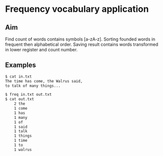 # Frequency vocabulary application

## Aim

Find count of words contains symbols [a-zA-z].
Sorting founded words in frequent then alphabetical order.
Saving result contains words transformed in lower register and count number.

## Examples

```bash
$ cat in.txt
The time has come, the Walrus said,
to talk of many things...

$ freq in.txt out.txt
$ cat out.txt
    2 the
    1 come
    1 has
    1 many
    1 of
    1 said
    1 talk
    1 things
    1 time
    1 to
    1 walrus
```
